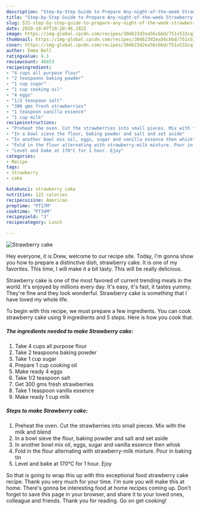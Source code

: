 ```yaml
---
description: "Step-by-Step Guide to Prepare Any-night-of-the-week Strawberry cake"
title: "Step-by-Step Guide to Prepare Any-night-of-the-week Strawberry cake"
slug: 531-step-by-step-guide-to-prepare-any-night-of-the-week-strawberry-cake
date: 2020-10-07T19:20:46.192Z
image: https://img-global.cpcdn.com/recipes/30d623d2ea56cbbd/751x532cq70/strawberry-cake-recipe-main-photo.jpg
thumbnail: https://img-global.cpcdn.com/recipes/30d623d2ea56cbbd/751x532cq70/strawberry-cake-recipe-main-photo.jpg
cover: https://img-global.cpcdn.com/recipes/30d623d2ea56cbbd/751x532cq70/strawberry-cake-recipe-main-photo.jpg
author: Emma Bell
ratingvalue: 4.1
reviewcount: 46653
recipeingredient:
- "4 cups all purpose flour"
- "2 teaspoons baking powder"
- "1 cup sugar"
- "1 cup cooking oil"
- "4 eggs"
- "1/2 teaspoon salt"
- "300 gms fresh strawberries"
- "1 teaspoon vanilla essence"
- "1 cup milk"
recipeinstructions:
- "Preheat the oven. Cut the strawberries into small pieces. Mix with the milk and blend"
- "In a bowl sieve the flour, baking powder and salt and set aside"
- "In another bowl mix oil, eggs, sugar and vanilla essence then whisk"
- "Fold in the flour alternating with strawberry-milk mixture. Pour in baking tin"
- "Level and bake at 170°C for 1 hour. Ejoy"
categories:
- Recipe
tags:
- strawberry
- cake

katakunci: strawberry cake 
nutrition: 122 calories
recipecuisine: American
preptime: "PT17M"
cooktime: "PT34M"
recipeyield: "3"
recipecategory: Lunch

---
```



![Strawberry cake](https://img-global.cpcdn.com/recipes/30d623d2ea56cbbd/751x532cq70/strawberry-cake-recipe-main-photo.jpg)

Hey everyone, it is Drew, welcome to our recipe site. Today, I'm gonna show you how to prepare a distinctive dish, strawberry cake. It is one of my favorites. This time, I will make it a bit tasty. This will be really delicious.

Strawberry cake is one of the most favored of current trending meals in the world. It's enjoyed by millions every day. It's easy, it's fast, it tastes yummy. They're fine and they look wonderful. Strawberry cake is something that I have loved my whole life.




To begin with this recipe, we must prepare a few ingredients. You can cook strawberry cake using 9 ingredients and 5 steps. Here is how you cook that.

<!--inarticleads1-->

##### The ingredients needed to make Strawberry cake:

1. Take 4 cups all purpose flour
1. Take 2 teaspoons baking powder
1. Take 1 cup sugar
1. Prepare 1 cup cooking oil
1. Make ready 4 eggs
1. Take 1/2 teaspoon salt
1. Get 300 gms fresh strawberries
1. Take 1 teaspoon vanilla essence
1. Make ready 1 cup milk




<!--inarticleads2-->

##### Steps to make Strawberry cake:

1. Preheat the oven. Cut the strawberries into small pieces. Mix with the milk and blend
1. In a bowl sieve the flour, baking powder and salt and set aside
1. In another bowl mix oil, eggs, sugar and vanilla essence then whisk
1. Fold in the flour alternating with strawberry-milk mixture. Pour in baking tin
1. Level and bake at 170°C for 1 hour. Ejoy




So that is going to wrap this up with this exceptional food strawberry cake recipe. Thank you very much for your time. I'm sure you will make this at home. There's gonna be interesting food at home recipes coming up. Don't forget to save this page in your browser, and share it to your loved ones, colleague and friends. Thank you for reading. Go on get cooking!

